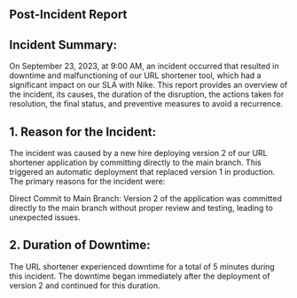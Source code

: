 ## Post-Incident Report

## Incident Summary:
On September 23, 2023, at 9:00 AM, an incident occurred that resulted in downtime and malfunctioning of our URL shortener tool, which had a significant impact on our SLA with Nike. This report provides an overview of the incident, its causes, the duration of the disruption, the actions taken for resolution, the final status, and preventive measures to avoid a recurrence.

## 1. Reason for the Incident:
The incident was caused by a new hire deploying version 2 of our URL shortener application by committing directly to the main branch. This triggered an automatic deployment that replaced version 1 in production. The primary reasons for the incident were:

Direct Commit to Main Branch: Version 2 of the application was committed directly to the main branch without proper review and testing, leading to unexpected issues.
## 2. Duration of Downtime:
The URL shortener experienced downtime for a total of 5 minutes during this incident. The downtime began immediately after the deployment of version 2 and continued for this duration.
